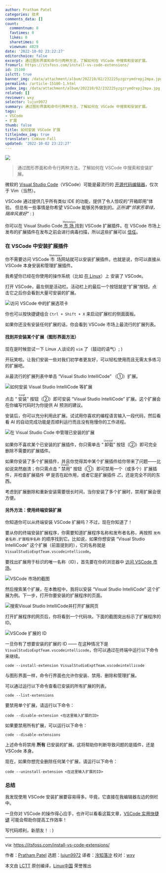 ```yaml
---
author: Pratham Patel
categories: 技术
comments_data: []
count:
  commentnum: 0
  favtimes: 0
  likes: 0
  sharetimes: 0
  viewnum: 4829
date: '2022-10-02 23:22:27'
editorchoice: false
excerpt: 通过图形界面和命令行两种方法，了解如何在 VSCode 中搜索和安装扩展。
fromurl: https://itsfoss.com/install-vs-code-extensions/
id: 15100
islctt: true
banner_img: /data/attachment/album/202210/02/232225yzgzrymdrepj2mpa.jpg
permalink: /article-15100-1.html
index_img: /data/attachment/album/202210/02/232225yzgzrymdrepj2mpa.jpg.thumb.jpg
related: []
reviewer: wxy
selector: lujun9972
summary: 通过图形界面和命令行两种方法，了解如何在 VSCode 中搜索和安装扩展。
tags:
- VSCode
- 扩展
thumb: false
title: 如何安装 VSCode 扩展
titleindex_img: true
translator: CoWave-Fall
updated: '2022-10-02 23:22:27'
---
```


![](/data/attachment/album/202210/02/232225yzgzrymdrepj2mpa.jpg)



> 
> 通过图形界面和命令行两种方法，了解如何在 VSCode 中搜索和安装扩展。
> 
> 
> 


微软的 [Visual Studio Code](https://code.visualstudio.com/)（VSCode）可能是最流行的 [开源代码编辑器](https://itsfoss.com/best-modern-open-source-code-editors-for-linux/)，仅次于 Vim（当然）。


VSCode 通过提供几乎所有类似 IDE 的功能，提供了令人惊叹的“开箱即用”体验。 但总有一些事情是你希望 VSCode 能够另外做到的。*正所谓“邻家芳草绿，隔岸风景好”* : )


你可以在 Visual Studio Code <ruby> <a href="https://marketplace.visualstudio.com/VSCode">  市场 </a> <rt>  Marketplace </rt></ruby> 找到 VSCode 扩展插件。在 VSCode 市场上发布的扩展插件在发布之前会进行病毒扫描，所以这些扩展可以 [信任](https://code.visualstudio.com/docs/editor/extension-marketplace#_can-i-trust-extensions-from-the-marketplace)。


### 在 VSCode 中安装扩展插件


你不需要访问 VSCode <ruby> 市场 <rt>  Marketplace </rt></ruby> 网站就可以安装扩展插件。也就是说，你可以直接从 VSCode 本身安装和管理扩展插件。


我希望你已经在你使用的操作系统（比如 [在 Linux](https://itsfoss.com/install-visual-studio-code-ubuntu/)）上 安装了 VSCode。


打开 VSCode，最左侧是活动栏。活动栏上的最后一个按钮就是“扩展”按钮。点击它之后你会看到大量可安装的扩展。


![访问 VSCode 中的扩展选项卡](/data/attachment/album/202210/02/232228n1h38y1hhh1183zf.jpg)


你也可以按快捷键组合 `Ctrl + Shift + X` 来启动扩展栏的侧面面板。


如果你还没有安装任何扩展的话，你会看到 VSCode 市场上最流行的扩展列表。


#### 找到并安装某个扩展（图形界面方法）


现在是时候尝试一下 Linux 人谈论的 `vim` 了（鼓动的语气）; )


开玩笑啦。让我们安装一些对我们初学者更友好，可以轻松使用而且无需太多练习的扩展吧。


从最流行的扩展列表中单击 “Visual Studio IntelliCode” （①）扩展。


![如何安装 Visual Studio IntelliCode 等扩展](/data/attachment/album/202210/02/232228cadk6txpkdd5zvvk.jpg)


点击 “<ruby> 安装 <rt>  Install </rt></ruby>” 按钮（②）即可安装 “Visual Studio IntelliCode” 扩展。这个扩展会在你编写代码时为你提供 AI 预测的建议。


安装后，你可以充分利用此扩展。试试用你喜欢的编程语言输入一段代码，然后看看 AI 的自动完成功能是否顺利运行而且没有拖慢你的工作进程。


![在 Visual Studio Code 中管理已安装的扩展](/data/attachment/album/202210/02/232229opm6i4jripfjmk40.jpg)


如果你不喜欢某个已安装的扩展插件，你只需单击 “<ruby> 卸载 <rt>  Uninstall </rt></ruby>” 按钮（②）即可完全删除不需要的扩展插件。


如果你安装了多个扩展插件，并且你觉得其中某个扩展插件给你带来了问题——比如说突然崩溃；你只需点击 “<ruby> 禁用 <rt>  Disable </rt></ruby>” 按钮（①）即可禁用一个（或多个）扩展插件，并检查扩展插件 *甲* 是否在起作用，或者它是扩展插件 *乙*，还是完全不同的东西。


考虑到扩展删除和重新安装需要很长时间，当你安装了多个扩展时，禁用扩展会很方便。


#### 另外方法：使用终端安装扩展


你知道你可以从终端安装 VSCode 扩展吗？不过，现在你知道了！


要从你的终端安装扩展程序，你需要知道扩展程序名称和发布者名称，再按照 `发布者名称.扩展程序名称` 的顺序找到它。比如说，如果你想安装 “Visual Studio IntelliCode” 这个扩展（前面提到的），它的名称就是 `VisualStudioExptTeam.vscodeintellicode`。


要找出扩展用于标识的唯一名称（ID），首先要在你的浏览器中 [访问 VSCode 市场](https://marketplace.visualstudio.com/)。


![VSCode 市场的截图](/data/attachment/album/202210/02/232230t3jw8gawzabxbgx8.jpg)


然后搜索某个扩展，在本教程中，我将以安装 “Visual Studio IntelliCode” 这个扩展为例。下一步，打开你要安装的扩展程序的页面。


![搜索Visual Studio IntelliCode并打开扩展网页](/data/attachment/album/202210/02/232230uoo84pccooebcu4u.jpg)


打开扩展程序的网页后，你将看到一个代码块。下面的截图突出标示了扩展程序的 ID。


![VSCode 扩展的 ID](/data/attachment/album/202210/02/232231kiv6n3ulv082n432.jpg)


一旦你有了想要安装的扩展的 ID —— 在这种情况下是 `VisualStudioExptTeam.vscodeintellicode`，你可以通过在终端中运行以下命令来继续。



```
code --install-extension VisualStudioExptTeam.vscodeintellicode

```

与图形界面一样，命令行界面也允许你安装、禁用、删除和管理扩展。


可以通过运行以下命令查看已安装的所有扩展的列表。



```
code --list-extensions

```

要禁用单个扩展，请运行以下命令：



```
code --disable-extension <在这里输入扩展的ID>

```

如果要禁用所有扩展，可以运行以下命令：



```
code --disable-extensions

```

上述命令将禁用 **所有** 已安装的扩展。这将帮助你判断导致问题的是插件，还是 VSCode 本身。


现在，如果你想完全删除任何某个扩展，请运行以下命令：



```
code --uninstall-extension <在这里输入扩展的ID>

```

### 总结


我发现使用 VSCode 安装扩展要容易得多。毕竟，它直接在我编辑器左边的侧栏中。


一旦你对 VSCode 的操作得心应手，也许可以看看这篇文章，[VSCode 实用快捷键](https://itsfoss.com/vs-code-shortcuts/) 可能会帮助你提高工作效率！


写代码顺利，新朋友！ : )




---


via: <https://itsfoss.com/install-vs-code-extensions/>


作者：[Pratham Patel](https://itsfoss.com/author/pratham/) 选题：[lujun9972](https://github.com/lujun9972) 译者：[泠知落汐](https://github.com/CoWave-Fall) 校对：[wxy](https://github.com/wxy)


本文由 [LCTT](https://github.com/LCTT/TranslateProject) 原创编译，[Linux中国](https://linux.cn/) 荣誉推出